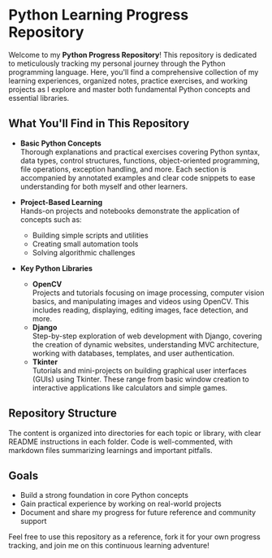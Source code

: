 # Python Learning Progress Repository

Welcome to my **Python Progress Repository**! This repository is dedicated to meticulously tracking my personal journey through the Python programming language. Here, you'll find a comprehensive collection of my learning experiences, organized notes, practice exercises, and working projects as I explore and master both fundamental Python concepts and essential libraries.

## What You'll Find in This Repository

- **Basic Python Concepts**  
  Thorough explanations and practical exercises covering Python syntax, data types, control structures, functions, object-oriented programming, file operations, exception handling, and more. Each section is accompanied by annotated examples and clear code snippets to ease understanding for both myself and other learners.

- **Project-Based Learning**  
  Hands-on projects and notebooks demonstrate the application of concepts such as:
  - Building simple scripts and utilities
  - Creating small automation tools
  - Solving algorithmic challenges

- **Key Python Libraries**
  - **OpenCV**  
    Projects and tutorials focusing on image processing, computer vision basics, and manipulating images and videos using OpenCV. This includes reading, displaying, editing images, face detection, and more.
  - **Django**  
    Step-by-step exploration of web development with Django, covering the creation of dynamic websites, understanding MVC architecture, working with databases, templates, and user authentication.
  - **Tkinter**  
    Tutorials and mini-projects on building graphical user interfaces (GUIs) using Tkinter. These range from basic window creation to interactive applications like calculators and simple games.

## Repository Structure

The content is organized into directories for each topic or library, with clear README instructions in each folder. Code is well-commented, with markdown files summarizing learnings and important pitfalls.

## Goals

- Build a strong foundation in core Python concepts
- Gain practical experience by working on real-world projects
- Document and share my progress for future reference and community support

Feel free to use this repository as a reference, fork it for your own progress tracking, and join me on this continuous learning adventure!
